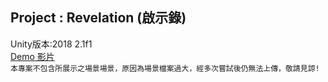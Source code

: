 Project : Revelation (啟示錄)
---
Unity版本:2018 2.1f1 <br>
[Demo 影片](https://youtu.be/FCePhDC4bDI) <br>
`本專案不包含所展示之場景場景，原因為場景檔案過大，經多次嘗試後仍無法上傳，敬請見諒!`
